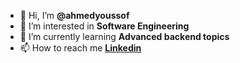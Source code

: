 - 👋 Hi, I’m <b>@ahmedyoussof</b>
- 👀 I’m interested in <b>Software Engineering</b>
- 🌱 I’m currently learning <b>Advanced backend topics</b>
- 📫 How to reach me <b><a href="https://www.linkedin.com/in/ahmed-zaki-a4583311b/">Linkedin</a></b>

<!---
ahmedyoussof/ahmedyoussof is a ✨ special ✨ repository because its `README.md` (this file) appears on your GitHub profile.
You can click the Preview link to take a look at your changes.
--->
